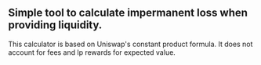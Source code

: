 Simple tool to calculate impermanent loss when providing liquidity.
-------------------------------------------------------------------
This calculator is based on Uniswap's constant product formula.
It does not account for fees and lp rewards for expected value.

